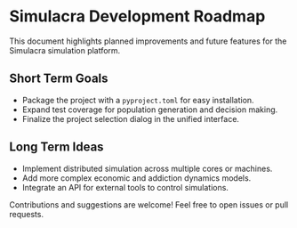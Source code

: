 # Simulacra Development Roadmap

This document highlights planned improvements and future features for the Simulacra simulation platform.

## Short Term Goals
- Package the project with a `pyproject.toml` for easy installation.
- Expand test coverage for population generation and decision making.
- Finalize the project selection dialog in the unified interface.

## Long Term Ideas
- Implement distributed simulation across multiple cores or machines.
- Add more complex economic and addiction dynamics models.
- Integrate an API for external tools to control simulations.

Contributions and suggestions are welcome! Feel free to open issues or pull requests.
